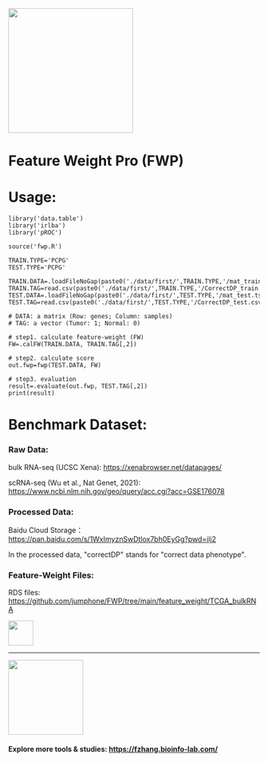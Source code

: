 
<img src="https://fzhang.bioinfo-lab.com/img/tools/logo_fwp.png" height="250">

# Feature Weight Pro (FWP)

# Usage:

    library('data.table')
    library('irlba')
    library('pROC')
    
    source('fwp.R')
    
    TRAIN.TYPE='PCPG'
    TEST.TYPE='PCPG'
    
    TRAIN.DATA=.loadFileNoGap(paste0('./data/first/',TRAIN.TYPE,'/mat_train.tsv'))
    TRAIN.TAG=read.csv(paste0('./data/first/',TRAIN.TYPE,'/CorrectDP_train.csv'),header=F)
    TEST.DATA=.loadFileNoGap(paste0('./data/first/',TEST.TYPE,'/mat_test.tsv'))
    TEST.TAG=read.csv(paste0('./data/first/',TEST.TYPE,'/CorrectDP_test.csv'),header=F)
    
    # DATA: a matrix (Row: genes; Column: samples)
    # TAG: a vector (Tumor: 1; Normal: 0)
    
    # step1. calculate feature-weight (FW)
    FW=.calFW(TRAIN.DATA, TRAIN.TAG[,2])
    
    # step2. calculate score
    out.fwp=fwp(TEST.DATA, FW)
    
    # step3. evaluation
    result=.evaluate(out.fwp, TEST.TAG[,2])   
    print(result)
    
# Benchmark Dataset:

### Raw Data: 

bulk RNA-seq (UCSC Xena): https://xenabrowser.net/datapages/

scRNA-seq (Wu et al., Nat Genet, 2021): https://www.ncbi.nlm.nih.gov/geo/query/acc.cgi?acc=GSE176078

### Processed Data:

Baidu Cloud Storage：https://pan.baidu.com/s/1WxImyznSwDtlox7bh0EyGg?pwd=ilj2 

In the processed data, "correctDP" stands for "correct data phenotype".

### Feature-Weight Files:

RDS files: https://github.com/jumphone/FWP/tree/main/feature_weight/TCGA_bulkRNA



<img src="https://fzhang.bioinfo-lab.com/img/white.png" height="50">

-------------------------------------------------------------------------------------------------------------------

<img src="https://fzhang.bioinfo-lab.com/img/panda_happy_logo.png" height='150'>

#### Explore more tools & studies: https://fzhang.bioinfo-lab.com/
